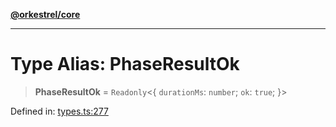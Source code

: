 [**@orkestrel/core**](../index.md)

***

# Type Alias: PhaseResultOk

> **PhaseResultOk** = `Readonly`\<\{ `durationMs`: `number`; `ok`: `true`; \}\>

Defined in: [types.ts:277](https://github.com/orkestrel/core/blob/240d6e1612057b96fd3fc03e1415fe3917a0f212/src/types.ts#L277)
